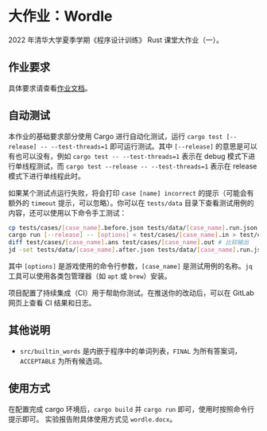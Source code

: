 # 大作业：Wordle

2022 年清华大学夏季学期《程序设计训练》 Rust 课堂大作业（一）。

## 作业要求

具体要求请查看[作业文档](https://lab.cs.tsinghua.edu.cn/rust/projects/wordle/)。

## 自动测试

本作业的基础要求部分使用 Cargo 进行自动化测试，运行 `cargo test [--release] -- --test-threads=1` 即可运行测试。其中 `[--release]` 的意思是可以有也可以没有，例如 `cargo test -- --test-threads=1` 表示在 debug 模式下进行单线程测试，而 `cargo test --release -- --test-threads=1` 表示在 release 模式下进行单线程此时。

如果某个测试点运行失败，将会打印 `case [name] incorrect` 的提示（可能会有额外的 `timeout` 提示，可以忽略）。你可以在 `tests/data` 目录下查看测试用例的内容，还可以使用以下命令手工测试：

```bash
cp tests/cases/[case_name].before.json tests/data/[case_name].run.json # 复制游戏初始状态文件（如果需要）
cargo run [--release] -- [options] < test/cases/[case_name].in > test/cases/[case_name].out # 运行程序
diff test/cases/[case_name].ans test/cases/[case_name].out # 比较输出
jd -set tests/data/[case_name].after.json tests/data/[case_name].run.json # 比较游戏状态文件（如果需要）
```

其中 `[options]` 是游戏使用的命令行参数，`[case_name]` 是测试用例的名称。`jq` 工具可以使用各类包管理器（如 `apt` 或 `brew`）安装。

项目配置了持续集成（CI）用于帮助你测试。在推送你的改动后，可以在 GitLab 网页上查看 CI 结果和日志。

## 其他说明

* `src/builtin_words` 是内嵌于程序中的单词列表，`FINAL` 为所有答案词，`ACCEPTABLE` 为所有候选词。

## 使用方式

在配置完成 cargo 环境后，`cargo build` 并 `cargo run` 即可，使用时按照命令行提示即可。
实验报告附具体使用方式见 `wordle.docx`。
